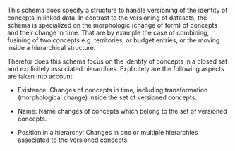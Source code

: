 This schema does specify a structure to handle versioning of the identity of concepts in linked data. In contrast to the versioning of datasets, the schema is specialized on the morphologic (change of form) of concepts and their change in time. That are by example the case of combining, fusining of two concepts e.g. territories, or budget entries, or the moving inside a hierarchical structure.

Therefor does this schema focus on the identity of concepts in a closed set and explicitely associated hierarchies. Explicitely are the following aspects are taken into account:

* Existence: Changes of concepts in time, including transformation (morphological change) inside the set of versioned concepts.

* Name: Name changes of concepts which belong to the set of versioned concepts.

* Position in a hierarchy: Changes in one or multiple hierarchies associated to the versioned concepts.
